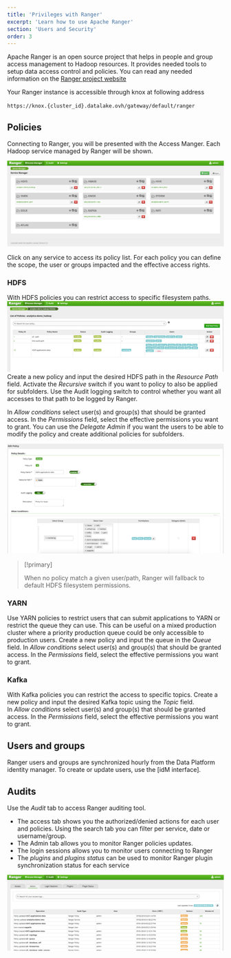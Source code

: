 ```yaml
---
title: 'Privileges with Ranger'
excerpt: 'Learn how to use Apache Ranger'
section: 'Users and Security'
order: 3
---
```


Apache Ranger is an open source project that helps in people and group access management to Hadoop resources.
It provides needed tools to setup data access control and policies.
You can read any needed information on the [Ranger project website](https://ranger.apache.org/)

Your Ranger instance is accessible through knox at following address

`https://knox.{cluster_id}.datalake.ovh/gateway/default/ranger`

## Policies

Connecting to Ranger, you will be presented with the Access Manger.
Each Hadoop service managed by Ranger will be shown.

![Ranger services](images/access_manager.png)

Click on any service to access its policy list. For each policy you can define the scope, the user or groups impacted
and the effective access rights.


### HDFS
With HDFS policies you can restrict access to specific filesystem paths.
![HDFS policies list](images/access_manager_policies.png)
Create a new policy and input the desired HDFS path in the *Resource Path* field. Activate the *Recursive* switch
if you want to policy to also be applied for subfolders. Use the Audit logging switch to control whether you want
all accesses to that path to be logged by Ranger.

In *Allow conditions* select user(s) and group(s) that should be granted access. In the *Permissions* field,
select the effective permissions you want to grant. You can use the *Delegate Admin* if you want the users to be able to
modify the policy and create additional policies for subfolders.

![View policies manager](images/access_manager_policies_edit.png)

> [!primary]
>
> When no policy match a given user/path, Ranger will fallback to default HDFS filesystem permissions.
>

### YARN
Use YARN policies to restrict users that can submit applications to YARN or restrict the queue they can use.
This can be useful on a mixed production cluster where a priority production queue could be only accessible to production
users.
Create a new policy and input the queue in the *Queue* field. In *Allow conditions*  select user(s) and group(s) that
should be granted access. In the *Permissions* field, select the effective permissions you want to grant.

### Kafka
With Kafka policies you can restrict the access to specific topics.
Create a new policy and input the desired Kafka topic using the *Topic* field.  
In *Allow conditions*  select user(s) and group(s) that should be granted access.
In the *Permissions* field, select the effective permissions you want to grant.


## Users and groups
Ranger users and groups are synchronized hourly from the Data Platform identity manager. To create or update users, use the
[idM interface].

## Audits

Use the *Audit* tab to access Ranger auditing tool.

- The access tab shows you the authorized/denied actions for each user and
policies. Using the search tab you can filter per service, date or username/group.
- The Admin tab allows you to monitor Ranger policies updates.
- The login sessions allows you to monitor users connecting to Ranger
- The *plugins* and *plugins status* can be used to monitor Ranger plugin synchronization status for each service

![Ranger audit](images/audit_admin.png)
